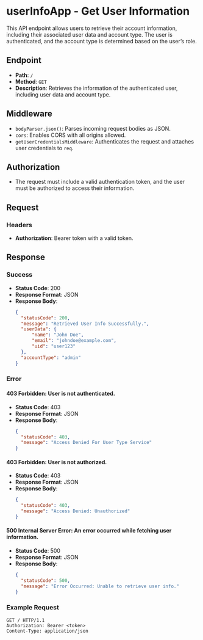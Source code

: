 # userInfoApp - Get User Information

This API endpoint allows users to retrieve their account information, including their associated user data and account type. The user is authenticated, and the account type is determined based on the user’s role.

## Endpoint

- **Path**: `/`
- **Method**: `GET`
- **Description**: Retrieves the information of the authenticated user, including user data and account type.

## Middleware

- `bodyParser.json()`: Parses incoming request bodies as JSON.
- `cors`: Enables CORS with all origins allowed.
- `getUserCredentialsMiddleware`: Authenticates the request and attaches user credentials to `req`.

## Authorization

- The request must include a valid authentication token, and the user must be authorized to access their information.

## Request

### Headers

- **Authorization**: Bearer token with a valid token.

## Response

### Success

- **Status Code**: 200
- **Response Format**: JSON
- **Response Body**:
  ```json
  {
    "statusCode": 200,
    "message": "Retrieved User Info Successfully.",
    "userData": {
        "name": "John Doe",
        "email": "johndoe@example.com",
        "uid": "user123"
    },
    "accountType": "admin"
  }
  ```

### Error

#### 403 Forbidden: User is not authenticated.

- **Status Code**: 403
- **Response Format**: JSON
- **Response Body**:
  ```json
  {
    "statusCode": 403,
    "message": "Access Denied For User Type Service"
  }
  ```

#### 403 Forbidden: User is not authorized.

- **Status Code**: 403
- **Response Format**: JSON
- **Response Body**:
  ```json
  {
    "statusCode": 403,
    "message": "Access Denied: Unauthorized"
  }
  ```

#### 500 Internal Server Error: An error occurred while fetching user information.

- **Status Code**: 500
- **Response Format**: JSON
- **Response Body**:
  ```json
  {
    "statusCode": 500,
    "message": "Error Occurred: Unable to retrieve user info."
  }
  ```



### Example Request

```http
GET / HTTP/1.1
Authorization: Bearer <token>
Content-Type: application/json
